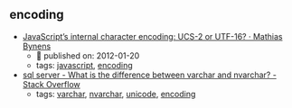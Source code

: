encoding 
---
* [JavaScript’s internal character encoding: UCS-2 or UTF-16? · Mathias Bynens](https://mathiasbynens.be/notes/javascript-encoding)
    * :calendar: published on: 2012-01-20
    * tags: [javascript](../tags/javascript.md), [encoding](../tags/encoding.md)
* [sql server - What is the difference between varchar and nvarchar? - Stack Overflow](http://stackoverflow.com/questions/144283/what-is-the-difference-between-varchar-and-nvarchar)
    * tags: [varchar](../tags/varchar.md), [nvarchar](../tags/nvarchar.md), [unicode](../tags/unicode.md), [encoding](../tags/encoding.md)

